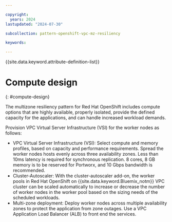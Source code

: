 ```yaml
---

copyright:
  years: 2024
lastupdated: "2024-07-30"

subcollection: pattern-openshift-vpc-mz-resiliency

keywords:

---
```


{{site.data.keyword.attribute-definition-list}}

# Compute design
{: #compute-design}

The multizone resiliency pattern for Red Hat OpenShift includes compute options that are highly available, properly isolated, provide the defined capacity for the applications, and can handle increased workload demands.

Provision VPC Virtual Server Infrastructure (VSI) for the worker nodes as follows:

- VPC Virtual Server Infrastructure (VSI): Select compute and memory profiles, based on capacity and performance requirements. Spread the worker nodes hosts evenly across three availability zones. Less than 10ms latency is required for synchronous replication. 8 cores, 8 GB memory is to be reserved for Portworx, and 10 Gbps bandwidth is recommended.
- Cluster-Autoscaler: With the cluster-autoscaler add-on, the worker pools in Red Hat OpenShift on {{site.data.keyword.Bluemix_notm}} VPC cluster can be scaled automatically to increase or decrease the number of worker nodes in the worker pool based on the sizing needs of the scheduled workloads.
-  Multi-zone deployment: Deploy worker nodes across multiple availability zones to protect the application from zone outages. Use a VPC Application Load Balancer (ALB) to front end the services.
